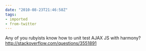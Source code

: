 ```yaml
---
date: "2010-08-23T21:46:58Z"
tags:
- imported
- from-twitter
---
```

Any of you rubyists know how to unit test AJAX JS with harmony? http://stackoverflow.com/questions/3551891
